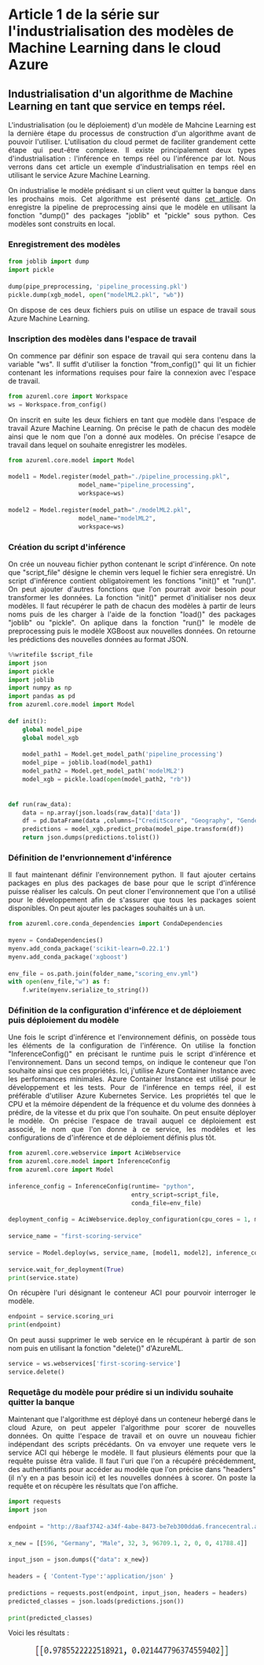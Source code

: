 # Article 1 de la série sur l'industrialisation des modèles de Machine Learning dans le cloud Azure

## Industrialisation d'un algorithme de Machine Learning en tant que service en temps réel.

<p align="justify">
L'industrialisation (ou le déploiement) d'un modèle de Mahcine Learning est la dernière étape du processus de construction d'un algorithme avant de pouvoir l'utiliser. 
L'utilisation du cloud permet de faciliter grandement cette étape qui peut-être complexe.
Il existe principalement deux types d'industrialisation : l'inférence en temps réel ou l'inférence par lot. 
Nous verrons dans cet article un exemple d'industrialisation en temps réel en utilisant le service Azure Machine Learning. 
</p>

<p align="justify">
On industrialise le modèle prédisant si un client veut quitter la banque dans les prochains mois. Cet algorithme est présenté dans <a href="https://github.com/Teywa-OZIOL/Article_Data_Science_Katalyse_IS/blob/main/Articles/Serie_1_Article_3_Implementation_XGBoost_Python">cet article</a>. On enregistre la pipeline de preprocessing ainsi que le modèle en utilisant la fonction "dump()" des packages "joblib" et "pickle" sous python. Ces modèles sont construits en local.
</p>

### Enregistrement des modèles

```python
from joblib import dump
import pickle

dump(pipe_preprocessing, 'pipeline_processing.pkl')
pickle.dump(xgb_model, open("modelML2.pkl", "wb"))
```

<p align="justify">
On dispose de ces deux fichiers puis on utilise un espace de travail sous Azure Machine Learning.
</p>

### Inscription des modèles dans l'espace de travail

<p align="justify">
On commence par définir son espace de travail qui sera contenu dans la variable "ws". Il suffit d'utiliser la fonction "from_config()" qui lit un fichier contenant les informations requises pour faire la connexion avec l'espace de travail.
</p>

```python
from azureml.core import Workspace
ws = Workspace.from_config()
```

<p align="justify">
On inscrit en suite les deux fichiers en tant que modèle dans l'espace de travail Azure Machine Learning. On précise le path de chacun des modèle ainsi que le nom que l'on a donné aux modèles. On précise l'esapce de travail dans lequel on souhaite enregistrer les modèles.
</p>

```python
from azureml.core.model import Model

model1 = Model.register(model_path="./pipeline_processing.pkl",
                    model_name="pipeline_processing",
                    workspace=ws)

model2 = Model.register(model_path="./modelML2.pkl",
                    model_name="modelML2",
                    workspace=ws)
```

### Création du script d'inférence

<p align="justify">
On crée un nouveau fichier python contenant le script d'inférence. On note que "script_file" désigne le chemin vers lequel le fichier sera enregistré. Un script d'inférence contient obligatoirement les fonctions "init()" et "run()". On peut ajouter d'autres fonctions que l'on pourrait avoir besoin pour transformer les données. La fonction "init()" permet d'initialiser nos deux modèles. Il faut récupérer le path de chacun des modèles à partir de leurs noms puis de les charger à l'aide de la fonction "load()" des packages "joblib" ou "pickle". On aplique dans la fonction "run()" le modèle de preprocessing puis le modèle XGBoost aux nouvelles données. On retourne les prédictions des nouvelles données au format JSON. 
</p>

```python
%%writefile $script_file
import json
import pickle
import joblib
import numpy as np
import pandas as pd
from azureml.core.model import Model

def init():
    global model_pipe
    global model_xgb
        
    model_path1 = Model.get_model_path('pipeline_processing')
    model_pipe = joblib.load(model_path1)
    model_path2 = Model.get_model_path('modelML2')
    model_xgb = pickle.load(open(model_path2, "rb"))


def run(raw_data):
    data = np.array(json.loads(raw_data)['data'])
    df = pd.DataFrame(data ,columns=["CreditScore", "Geography", "Gender", "Age", "Tenure", "Balance", "NumOfProducts", "HasCrCard", "IsActiveMember", "EstimatedSalary"])  
    predictions = model_xgb.predict_proba(model_pipe.transform(df))
    return json.dumps(predictions.tolist())
```

### Définition de l'envrionnement d'inférence

<p align="justify">
Il faut maintenant définir l'environnement python. Il faut ajouter certains packages en plus des packages de base pour que le script d'inférence puisse réaliser les calculs. On peut cloner l'environnement que l'on a utilisé pour le développement afin de s'assurer que tous les packages soient disponibles. On peut ajouter les packages souhaités un à un.
</p>

```python
from azureml.core.conda_dependencies import CondaDependencies 

myenv = CondaDependencies()
myenv.add_conda_package('scikit-learn=0.22.1')
myenv.add_conda_package('xgboost')

env_file = os.path.join(folder_name,"scoring_env.yml")
with open(env_file,"w") as f:
    f.write(myenv.serialize_to_string())
```

### Définition de la configuration d'inférence et de déploiement puis déploiement du modèle

<p align="justify">
Une fois le script d'inférence et l'environnement définis, on possède tous les éléments de la configuration de l'inférence. On utilise la fonction "InferenceConfig()" en précisant le runtime puis le script d'inférence et l'environnement. Dans un second temps, on indique le conteneur que l'on souhaite ainsi que ces propriétés. Ici, j'utilise Azure Container Instance avec les performances minimales. Azure Container Instance est utilisé pour le développement et les tests. Pour de l'inférence en temps réel, il est préférable d'utiliser Azure Kubernetes Service. Les propriétés tel que le CPU et la mémoire dépendent de la fréquence et du volume des données à prédire, de la vitesse et du prix que l'on souhaite. On peut ensuite déployer le modèle. On précise l'espace de travail auquel ce déploiement est associé, le nom que l'on donne à ce service, les modèles et les configurations de d'inférence et de déploiement définis plus tôt.
</p>

```python
from azureml.core.webservice import AciWebservice
from azureml.core.model import InferenceConfig
from azureml.core import Model

inference_config = InferenceConfig(runtime= "python",
                                   entry_script=script_file,
                                   conda_file=env_file)

deployment_config = AciWebservice.deploy_configuration(cpu_cores = 1, memory_gb = 1)

service_name = "first-scoring-service"

service = Model.deploy(ws, service_name, [model1, model2], inference_config, deployment_config)

service.wait_for_deployment(True)
print(service.state)
```

<p align="justify">
On récupère l'uri désignant le conteneur ACI pour pourvoir interroger le modèle.
</p>

```python
endpoint = service.scoring_uri
print(endpoint)
```
<p align="justify">
On peut aussi supprimer le web service en le récupérant à partir de son nom puis en utilisant la fonction "delete()" d'AzureML.
</p>

```python
service = ws.webservices['first-scoring-service']
service.delete()
```
### Requetâge du modèle pour prédire si un individu souhaite quitter la banque

<p align="justify">
Maintenant que l'algorithme est déployé dans un conteneur hebergé dans le cloud Azure, on peut appeler l'algorithme pour scorer de nouvelles données. On quitte l'espace de travail et on ouvre un nouveau fichier indépendant des scripts précédants. On va envoyer une requete vers le service ACI qui héberge le modèle. Il faut plusieurs éléments pour que la requête puisse êtra valide. Il faut l'uri que l'on a récupéré précédemment, des authentifiants pour accéder au modèle que l'on précise dans "headers" (il n'y en a pas besoin ici) et les nouvelles données à scorer. On poste la requête et on récupère les résultats que l'on affiche.
</p>

```python
import requests
import json

endpoint = "http://8aaf3742-a34f-4abe-8473-be7eb300dda6.francecentral.azurecontainer.io/score"

x_new = [[596, "Germany", "Male", 32, 3, 96709.1, 2, 0, 0, 41788.4]]

input_json = json.dumps({"data": x_new})

headers = { 'Content-Type':'application/json' }

predictions = requests.post(endpoint, input_json, headers = headers)
predicted_classes = json.loads(predictions.json())

print(predicted_classes)
```

<p align="justify">
Voici les résultats :
</p>

<p align="center">
  <img width="400" height="30" src="/Pictures/Image15.png">
</p>

<p align="justify">

</p>
